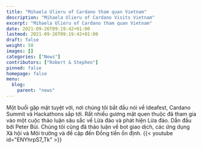```yaml
---
title: "Mihaela Ulieru of Cardano tham quan Vietnam"
description: "Mihaela Ulieru of Cardano Visits Vietnam"
excerpt: "Mihaela Ulieru of Cardano tham quan Vietnam"
date: 2021-09-26T09:19:42+01:00
lastmod: 2021-09-26T09:19:42+01:00
draft: false
weight: 50
images: []
categories: ["News"]
contributors: ["Robert & Stephen"]
pinned: false
homepage: false
menu:
  blog:
    parent: "news"
---
```

Một buổi gặp mặt tuyệt vời, nơi chúng tôi bắt đầu nói về Ideafest, Cardano Summit và Hackathons sắp tới. Rất nhiều gương mặt quen thuộc đã tham gia vào một cuộc thảo luận sâu sắc về Lừa đảo và phát hiện Lừa đảo. Dẫn đầu bởi Peter Bùi. Chúng tôi cũng đã thảo luận về bot giao dịch, các ứng dụng Xã hội và Môi trường và đề cập đến Đồng tiền ổn định.
{{< youtube id="ENYhrpS7_Tk" >}}